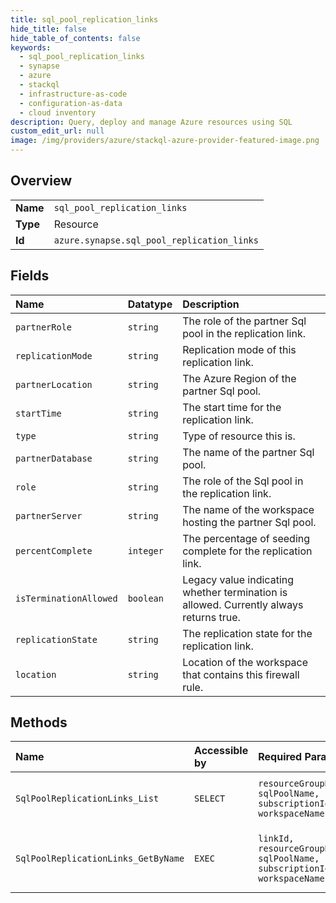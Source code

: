 ```yaml
---
title: sql_pool_replication_links
hide_title: false
hide_table_of_contents: false
keywords:
  - sql_pool_replication_links
  - synapse
  - azure    
  - stackql
  - infrastructure-as-code
  - configuration-as-data
  - cloud inventory
description: Query, deploy and manage Azure resources using SQL
custom_edit_url: null
image: /img/providers/azure/stackql-azure-provider-featured-image.png
---
```

  
    

## Overview
<table><tbody>
<tr><td><b>Name</b></td><td><code>sql_pool_replication_links</code></td></tr>
<tr><td><b>Type</b></td><td>Resource</td></tr>
<tr><td><b>Id</b></td><td><code>azure.synapse.sql_pool_replication_links</code></td></tr>
</tbody></table>

## Fields
| Name | Datatype | Description |
|:-----|:---------|:------------|
| `partnerRole` | `string` | The role of the partner Sql pool in the replication link. |
| `replicationMode` | `string` | Replication mode of this replication link. |
| `partnerLocation` | `string` | The Azure Region of the partner Sql pool. |
| `startTime` | `string` | The start time for the replication link. |
| `type` | `string` | Type of resource this is. |
| `partnerDatabase` | `string` | The name of the partner Sql pool. |
| `role` | `string` | The role of the Sql pool in the replication link. |
| `partnerServer` | `string` | The name of the workspace hosting the partner Sql pool. |
| `percentComplete` | `integer` | The percentage of seeding complete for the replication link. |
| `isTerminationAllowed` | `boolean` | Legacy value indicating whether termination is allowed.  Currently always returns true. |
| `replicationState` | `string` | The replication state for the replication link. |
| `location` | `string` | Location of the workspace that contains this firewall rule. |
## Methods
| Name | Accessible by | Required Params | Description |
|:-----|:--------------|:----------------|:------------|
| `SqlPoolReplicationLinks_List` | `SELECT` | `resourceGroupName, sqlPoolName, subscriptionId, workspaceName` | Lists a Sql pool's replication links. |
| `SqlPoolReplicationLinks_GetByName` | `EXEC` | `linkId, resourceGroupName, sqlPoolName, subscriptionId, workspaceName` | Get SQL pool replication link by name. |
